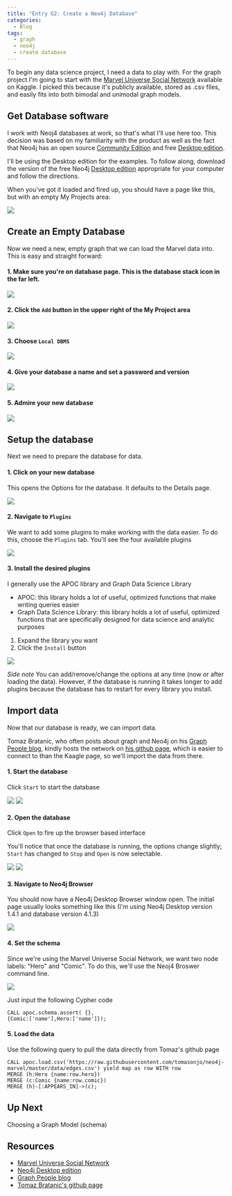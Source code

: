 ```yaml
---
title: "Entry G2: Create a Neo4j Database"
categories:
  - Blog
tags:
  - graph
  - neo4j
  - create database
---
```


To begin any data science project, I need a data to play with. For the graph project I'm going to start with the [Marvel Universe Social Network](https://www.kaggle.com/csanhueza/the-marvel-universe-social-network) available on Kaggle. I picked this because it's publicly available, stored as .csv files, and easily fits into both bimodal and unimodal graph models.

## Get Database software

I work with Neoj4 databases at work, so that's what I'll use here too. This decision was based on my familiarity with the product as well as the fact that Neo4j has an open source [Community Edition](https://neo4j.com/download-center/?ref=web-product-database/#community) and free [Desktop edition](https://neo4j.com/download-center/?ref=web-product-database/#desktop).

I'll be using the Desktop edition for the examples. To follow along, download the version of the free Neo4j [Desktop edition](https://neo4j.com/download-center/?ref=web-product-database/#desktop) appropriate for your computer and follow the directions.

When you've got it loaded and fired up, you should have a page like this, but with an empty My Projects area:

<img src='https://github.com/julielinx/datascience_diaries/blob/master/graph/images/neo4j_desktop.png?raw=true'>

## Create an Empty Database

Now we need a new, empty graph that we can load the Marvel data into. This is easy and straight forward:

#### 1. Make sure you're on database page. This is the database stack icon in the far left.

<img src='https://github.com/julielinx/datascience_diaries/blob/master/graph/images/dbstack_icon.png?raw=true'>

#### 2. Click the `Add` button in the upper right of the My Project area

<img src='https://github.com/julielinx/datascience_diaries/blob/master/graph/images/dbadd_button1.png?raw=true'>

#### 3. Choose `Local DBMS`

<img src='https://github.com/julielinx/datascience_diaries/blob/master/graph/images/dbadd_button2.png?raw=true'>

#### 4. Give your database a name and set a password and version

<img src='https://github.com/julielinx/datascience_diaries/blob/master/graph/images/db_create.png?raw=true'>

#### 5. Admire your new database

<img src='https://github.com/julielinx/datascience_diaries/blob/master/graph/images/create_directions.png?raw=true'>

## Setup the database

Next we need to prepare the database for data.


#### 1. Click on your new database

This opens the Options for the database. It defaults to the Details page.

<img src='https://github.com/julielinx/datascience_diaries/blob/master/graph/images/options_default.png?raw=true'>

#### 2. Navigate to `Plugins`

We want to add some plugins to make working with the data easier. To do this, choose the `Plugins` tab. You'll see the four available plugins

<img src='https://github.com/julielinx/datascience_diaries/blob/master/graph/images/options_plugins.png?raw=true'>

#### 3. Install the desired plugins
  
I generally use the APOC library and Graph Data Science Library
  - APOC: this library holds a lot of useful, optimized functions that make writing queries easier
  - Graph Data Science Library: this library holds a lot of useful, optimized functions that are specifically designed for data science and analytic purposes
    
1. Expand the library you want
2. Click the `Install` button

<img src='https://github.com/julielinx/datascience_diaries/blob/master/graph/images/options_installplugins.png?raw=true'>

*Side note* You can add/remove/change the options at any time (now or after loading the data). However, if the database is running it takes longer to add plugins because the database has to restart for every library you install.

## Import data

Now that our database is ready, we can import data.

Tomaz Bratanic, who often posts about graph and Neo4j on his [Graph People blog](https://tbgraph.wordpress.com/), kindly hosts the network on [his github page](https://github.com/tomasonjo), which is easier to connect to than the Kaagle page, so we'll import the data from there.

#### 1. Start the database

Click `Start` to start the database

<img src='https://github.com/julielinx/datascience_diaries/blob/master/graph/images/import_data1.png?raw=true'>

<img src='https://github.com/julielinx/datascience_diaries/blob/master/graph/images/import_data2.png?raw=true'>

#### 2. Open the database

Click `Open` to fire up the browser based interface

You'll notice that once the database is running, the options change slightly; `Start` has changed to `Stop` and `Open` is now selectable.

<img src='https://github.com/julielinx/datascience_diaries/blob/master/graph/images/import_data3.png?raw=true'>

<img src='https://github.com/julielinx/datascience_diaries/blob/master/graph/images/import_data4.png?raw=true'>

#### 3. Navigate to Neo4j Browser

You should now have a Neo4j Desktop Browser window open. The initial page usually looks something like this (I'm using Neo4j Desktop version 1.4.1 and database version 4.1.3)

<img src='https://github.com/julielinx/datascience_diaries/blob/master/graph/images/import_data5.png?raw=true'>

#### 4. Set the schema

Since we're using the Marvel Universe Social Network, we want two node labels: "Hero" and "Comic". To do this, we'll use the Neoj4 Broswer command line.

<img src='https://github.com/julielinx/datascience_diaries/blob/master/graph/images/neo_cmdline.png?raw=true'>

Just input the following Cypher code
  
```
CALL apoc.schema.assert( {},
{Comic:['name'],Hero:['name']});
```

#### 5. Load the data

Use the following query to pull the data directly from Tomaz's github page

```
CALL apoc.load.csv('https://raw.githubusercontent.com/tomasonjo/neo4j-marvel/master/data/edges.csv') yield map as row WITH row
MERGE (h:Hero {name:row.hero})
MERGE (c:Comic {name:row.comic})
MERGE (h)-[:APPEARS_IN]->(c);
```

## Up Next

Choosing a Graph Model (schema)

## Resources

- [Marvel Universe Social Network](https://www.kaggle.com/csanhueza/the-marvel-universe-social-network)
- [Neo4j Desktop edition](https://neo4j.com/download-center/?ref=web-product-database/#desktop)
- [Graph People blog](https://tbgraph.wordpress.com/)
- [Tomaz Bratanic's github page](https://github.com/tomasonjo)
